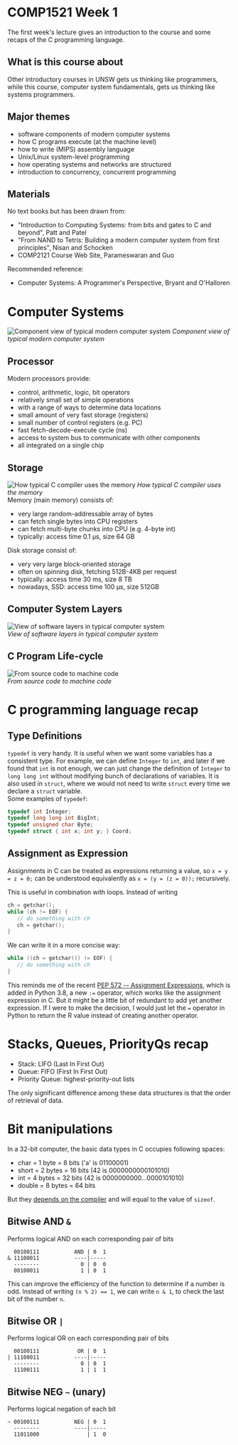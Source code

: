 # COMP1521 Week 1
The first week's lecture gives an introduction to the course and some recaps of the C programming language.

## What is this course about
Other introductory courses in UNSW gets us thinking like programmers, while this course, computer system fundamentals, gets us thinking like systems programmers. 

## Major themes 
- software components of modern computer systems  
- how C programs execute (at the machine level)  
- how to write (MIPS) assembly language  
- Unix/Linux system-level programming  
- how operating systems and networks are structured  
- introduction to concurrency, concurrent programming  

## Materials
No text books but has been drawn from:
- "Introduction to Computing Systems: 
  from bits and gates to C and beyond", 
  Patt and Patel
- "From NAND to Tetris: 
  Building a modern computer system from first principles", 
  Nisan and Schocken
- COMP2121 Course Web Site, Parameswaran and Guo

Recommended reference:
- Computer Systems:
  A Programmer's Perspective, 
  Bryant and O'Halloren

# Computer Systems
![Component view of typical modern computer system](https://www.cse.unsw.edu.au/~cs1521/19T2/lectures/week01/Pics/system/components.png)
*Component view of typical modern computer system*

## Processor
Modern processors provide:
- control, arithmetic, logic, bit operators   
- relatively small set of simple operations  
- with a range of ways to determine data locations  
- small amount of very fast storage (registers)  
- small number of control registers (e.g. PC)  
- fast fetch-decode-execute cycle (ns)  
- access to system bus to communicate with other components  
- all integrated on a single chip  

## Storage
![How typical C compiler uses the memory](https://www.cse.unsw.edu.au/~cs1521/19T2/lectures/week01/Pics/memory/regions.png)
*How typical C compiler uses the memory*  
Memory (main memory) consists of:
- very large random-addressable array of bytes  
- can fetch single bytes into CPU registers  
- can fetch multi-byte chunks into CPU (e.g. 4-byte int)  
- typically: access time 0.1 µs, size 64 GB  

Disk storage consist of:
- very very large block-oriented storage  
- often on spinning disk, fetching 512B-4KB per request  
- typically: access time 30 ms, size 8 TB  
- nowadays, SSD: access time 100 µs, size 512GB  

## Computer System Layers
![View of software layers in typical computer system](https://www.cse.unsw.edu.au/~cs1521/19T2/lectures/week01/Pics/system/layers.png)  
*View of software layers in typical computer system*  


## C Program Life-cycle
![From source code to machine code](https://www.cse.unsw.edu.au/~cs1521/19T2/lectures/week01/Pics/compile/compilation.png)  
*From source code to machine code* 

# C programming language recap

## Type Definitions
`typedef` is very handy. It is useful when we want some variables has a consistent type. For example, we can define `Integer` to `int`, and later if we found that `int` is not enough, we can just change the definition of `Integer` to `long long int` without modifying bunch of declarations of variables. It is also used in `struct`, where we would not need to write `struct` every time we declare a `struct` variable.  
Some examples of `typedef`:
```C
typedef int Integer;
typedef long long int BigInt;
typedef unsigned char Byte;
typedef struct { int x; int y; } Coord;
```

## Assignment as Expression
Assignments in C can be treated as expressions returning a value, so `x = y = z = 0;` can be understood equivalently as `x = (y = (z = 0));` recursively.  

This is useful in combination with loops. Instead of writing 
```C
ch = getchar();
while (ch != EOF) {
   // do something with ch
   ch = getchar();
}
```
We can write it in a more concise way:
```C
while ((ch = getchar()) != EOF) {
   // do something with ch
}
```
This reminds me of the recent [PEP 572 -- Assignment Expressions](https://www.python.org/dev/peps/pep-0572/), which is added in Python 3.8, a new `:=` operator, which works like the assignment expression in C. But it might be a little bit of redundant to add yet another expression. If I were to make the decision, I would just let the `=` operator in Python to return the R value instead of creating another operator.

# Stacks, Queues, PriorityQs recap
- Stack: LIFO (Last In First Out)
- Queue: FIFO (First In First Out)
- Priority Queue: highest-priority-out lists  

The only significant difference among these data structures is that the order of retrieval of data.   

# Bit manipulations
In a 32-bit computer, the basic data types in C occupies following spaces:
- char = 1 byte = 8 bits    ('a' is 01100001)  
- short = 2 bytes = 16 bits    (42 is 0000000000101010)  
- int = 4 bytes = 32 bits    (42 is 0000000000...0000101010)  
- double = 8 bytes = 64 bits  

But they [depends on the compiler](https://stackoverflow.com/a/11438838/9494810) and will equal to the value of `sizeof`.

## Bitwise AND `&`
Performs logical AND on each corresponding pair of bits
```
  00100111           AND | 0  1  
& 11100011           ----|-----  
  --------             0 | 0  0  
  00100011             1 | 0  1  
```
This can improve the efficiency of the function to determine if a number is odd. Instead of writing `(n % 2) == 1`, we can write `n & 1`, to check the last bit of the number `n`.  

## Bitwise OR `|`
Performs logical OR on each corresponding pair of bits
```
  00100111            OR | 0  1
| 11100011           ----|-----
  --------             0 | 0  1
  11100111             1 | 1  1
```

## Bitwise NEG `~` (unary)
Performs logical negation of each bit
```
~ 00100111           NEG | 0  1
  --------           ----|-----
  11011000               | 1  0
```


